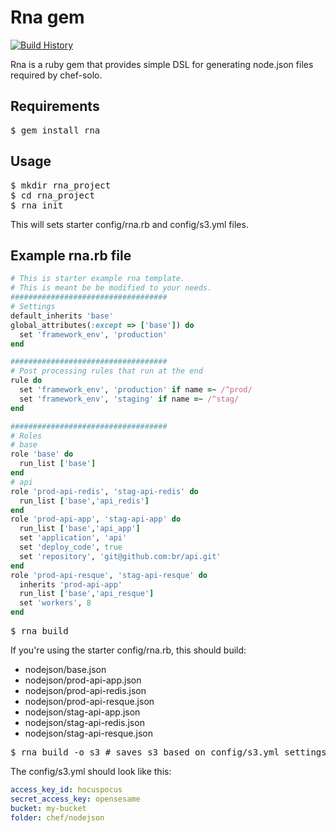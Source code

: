 Rna gem
===========

[![Build History][2]][1]

[1]: http://travis-ci.org/tongueroo/rna
[2]: https://secure.travis-ci.org/tongueroo/rna.png?branch=master

Rna is a ruby gem that provides simple DSL for generating node.json files required by chef-solo.

Requirements
------------

<pre>
$ gem install rna
</pre>

Usage
------------

<pre>
$ mkdir rna_project
$ cd rna_project
$ rna init
</pre>

This will sets starter config/rna.rb and config/s3.yml files.

Example rna.rb file
------------

```ruby
# This is starter example rna template.
# This is meant be be modified to your needs.
###################################
# Settings
default_inherits 'base'
global_attributes(:except => ['base']) do
  set 'framework_env', 'production'
end

###################################
# Post processing rules that run at the end
rule do
  set 'framework_env', 'production' if name =~ /^prod/
  set 'framework_env', 'staging' if name =~ /^stag/
end

###################################
# Roles
# base
role 'base' do
  run_list ['base']
end
# api
role 'prod-api-redis', 'stag-api-redis' do
  run_list ['base','api_redis']
end
role 'prod-api-app', 'stag-api-app' do
  run_list ['base','api_app']
  set 'application', 'api'
  set 'deploy_code', true
  set 'repository', 'git@github.com:br/api.git'
end
role 'prod-api-resque', 'stag-api-resque' do
  inherits 'prod-api-app'
  run_list ['base','api_resque']
  set 'workers', 8
end
```

<pre>
$ rna build
</pre>

If you're using the starter config/rna.rb, this should build:

* nodejson/base.json
* nodejson/prod-api-app.json
* nodejson/prod-api-redis.json
* nodejson/prod-api-resque.json
* nodejson/stag-api-app.json
* nodejson/stag-api-redis.json
* nodejson/stag-api-resque.json

<pre>
$ rna build -o s3 # saves s3 based on config/s3.yml settings
</pre>

The config/s3.yml should look like this:

```yaml
access_key_id: hocuspocus
secret_access_key: opensesame
bucket: my-bucket
folder: chef/nodejson
```